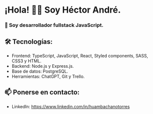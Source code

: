 # ¡Hola! 👋🏼 Soy Héctor André. 

### 💜 Soy desarrollador fullstack JavaScript.

<!--Durante los 6 meses de mi experiencia laboral, he tenido la oportunidad de trabajar en un proyecto emocionante, sobre el desarrollo del frontend de un sitio web de comida rápida, en el cual los usuarios puedan agregar los productos al carrito de compras. Mis objetivos eran maquetar y programar funcionalidades.-->
<!-- - Actualmente estoy aprendiendo TailwindCSS, MaterialUI, Redux y Next.js.-->

## 🛠️ Tecnologías:

- Frontend: TypeScript, JavaScript, React, Styled components, SASS, CSS3 y HTML.
- Backend: Node.js y Express.js.
- Base de datos: PostgreSQL.
- Herramientas: ChatGPT, Git y Trello.
<!--![Next.JS](https://img.shields.io/badge/Next.JS-black?style=for-the-badge&logo=next.js&logoColor=white)
![React](https://img.shields.io/badge/React-23272F?style=for-the-badge&logo=react&logoColor=61DAFB)
![React Router](https://img.shields.io/badge/React_Router-CA4245?style=for-the-badge&logo=react-router&logoColor=white)
![TypeScript](https://img.shields.io/badge/typescript-%23007ACC.svg?style=for-the-badge&logo=typescript&logoColor=white)
![JavaScript](https://img.shields.io/badge/JavaScript-1B1B1B?style=for-the-badge&logo=javascript&logoColor=F7DF1E)
![Styled Components](https://img.shields.io/badge/styled--components-D26AC2?style=for-the-badge&logo=styled-components&logoColor=white)
![SASS](https://img.shields.io/badge/Sass-BF4080?style=for-the-badge&logo=sass&logoColor=white)
![CSS3](https://img.shields.io/badge/CSS3-1572B6?style=for-the-badge&logo=css3&logoColor=white)
![HTML](https://img.shields.io/badge/HTML5-E34F26?style=for-the-badge&logo=html5&logoColor=white)
![GIT](https://img.shields.io/badge/Git-F14E32?style=for-the-badge&logo=git&logoColor=white)
![Figma](https://img.shields.io/badge/Figma-F24E1E?style=for-the-badge&logo=figma&logoColor=white)
![Vercel](https://img.shields.io/badge/Vercel-000000?style=for-the-badge&logo=vercel&logoColor=white)-->

## 📫 Ponerse en contacto: 
- LinkedIn: https://www.linkedin.com/in/huambachanotorres
<!--[![LinkedIn](https://img.shields.io/badge/LinkedIn-0077B5?style=for-the-badge&logo=linkedin&logoColor=white)](https://www.linkedin.com/in/huambachanotorres/)-->

<!--
**AndreDev12/AndreDev12** is a ✨ _special_ ✨ repository because its `README.md` (this file) appears on your GitHub profile.

Here are some ideas to get you started:

- 🔭 I’m currently working on ...
- 🌱 I’m currently learning ...
- 👯 I’m looking to collaborate on ...
- 🤔 I’m looking for help with ...
- 💬 Ask me about ...
- 📫 How to reach me: ...
- 😄 Pronouns: ...
- ⚡ Fun fact: ...

![Python](https://img.shields.io/badge/Python-2B5B84?style=for-the-badge&logo=python&logoColor=white)
-->
